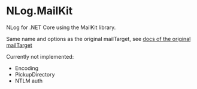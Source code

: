 # NLog.MailKit

NLog for .NET Core using the MailKit library.

Same name and options as the original mailTarget, see [docs of the original mailTarget](https://github.com/NLog/NLog/wiki/Mail-Target)

Currently not implemented:

- Encoding
- PickupDirectory
- NTLM auth

